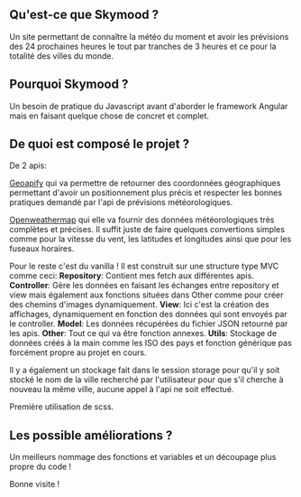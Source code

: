 ## Qu'est-ce que Skymood ?

Un site permettant de connaître la météo du moment et avoir les prévisions des 24 prochaines heures le tout par tranches de 3 heures et ce pour la totalité des villes du monde.

## Pourquoi Skymood ?

Un besoin de pratique du Javascript avant d'aborder le framework Angular mais en faisant quelque chose de concret et complet.

## De quoi est composé le projet ?

De 2 apis:

[Geoapify](https://www.geoapify.com/) qui va permettre de retourner des coordonnées géographiques permettant d'avoir un positionnement plus précis et respecter les bonnes pratiques demandé par l'api de prévisions météorologiques.

[Openweathermap](https://openweathermap.org/) qui elle va fournir des données météorologiques très complètes et précises.
Il suffit juste de faire quelques convertions simples comme pour la vitesse du vent, les latitudes et longitudes ainsi que pour les fuseaux horaires.

Pour le reste c'est du vanilla !
Il est construit sur une structure type MVC comme ceci:
**Repository**: Contient mes fetch aux différentes apis.
**Controller**: Gère les données en faisant les échanges entre repository et view mais également aux fonctions situées dans Other comme pour créer des chemins d'images dynamiquement.
**View**: Ici c'est la création des affichages, dynamiquement en fonction des données qui sont envoyés par le controller.
**Model**: Les données récupérées du fichier JSON retourné par les apis.
**Other**: Tout ce qui va être fonction annexes.
**Utils**: Stockage de données créés à la main comme les ISO des pays et fonction générique pas forcément propre au projet en cours.

Il y a également un stockage fait dans le session storage pour qu'il y soit stocké le nom de la ville recherché par l'utilisateur pour que s'il cherche à nouveau la même ville, aucune appel à l'api ne soit effectué.

Première utilisation de scss.

## Les possible améliorations ?

Un meilleurs nommage des fonctions et variables et un découpage plus propre du code !

Bonne visite !
